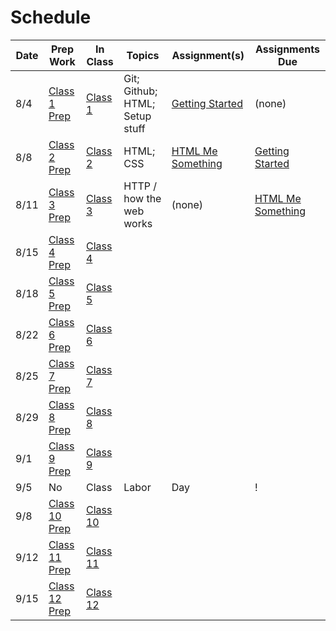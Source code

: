# Schedule

Date | Prep Work | In Class | Topics | Assignment(s) | Assignments Due
-----|-----------|----------|--------|---------------|----------------
8/4 | [Class 1 Prep](./class1-prep) | [Class 1](./class1) | Git; Github; HTML; Setup stuff | [Getting Started][getting-started] | (none)
8/8 | [Class 2 Prep](./class2-prep) | [Class 2](./class2) | HTML; CSS | [HTML Me Something][html-me-something] | [Getting Started][getting-started]
8/11 | [Class 3 Prep](./class3-prep) | [Class 3](./class3) | HTTP / how the web works | (none) | [HTML Me Something][html-me-something]
8/15 | [Class 4 Prep](./class4-prep) | [Class 4](./class4) | | | |
8/18 | [Class 5 Prep](./class5-prep) | [Class 5](./class5) | | | |
8/22 | [Class 6 Prep](./class6-prep) | [Class 6](./class6) | | | |
8/25 | [Class 7 Prep](./class7-prep) | [Class 7](./class7) | | | |
8/29 | [Class 8 Prep](./class8-prep) | [Class 8](./class8) | | | |
9/1 | [Class 9 Prep](./class9-prep) | [Class 9](./class9) | | | |
9/5 | No | Class | Labor | Day | ! |
9/8 | [Class 10 Prep](./class10-prep) | [Class 10](./class10) | | | |
9/12 | [Class 11 Prep](./class11-prep) | [Class 11](./class11) | | | |
9/15 | [Class 12 Prep](./class12-prep) | [Class 12](./class12) | | | |


[getting-started]: ../assignments/getting-started
[html-me-something]: ../assignments/html-me-something

